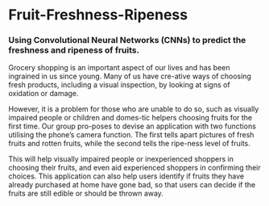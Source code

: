 # Fruit-Freshness-Ripeness

### Using Convolutional Neural Networks (CNNs) to predict the freshness and ripeness of fruits.

Grocery shopping is an important aspect of our lives and has been ingrained in us since young. Many of us have cre-ative ways of choosing fresh products, including a visual inspection, by looking at signs of oxidation or damage.

However, it is a problem for those who are unable to do so, such as visually impaired people or children and domes-tic helpers choosing fruits for the first time. Our group pro-poses to devise an application with two functions utilising the phone’s camera function. The first tells apart pictures of fresh fruits and rotten fruits, while the second tells the ripe-ness level of fruits.

This will help visually impaired people or inexperienced shoppers in choosing their fruits, and even aid experienced shoppers in confirming their choices. This application can also help users identify if fruits they have already purchased at home have gone bad, so that users can decide if the fruits are still edible or should be thrown away.
